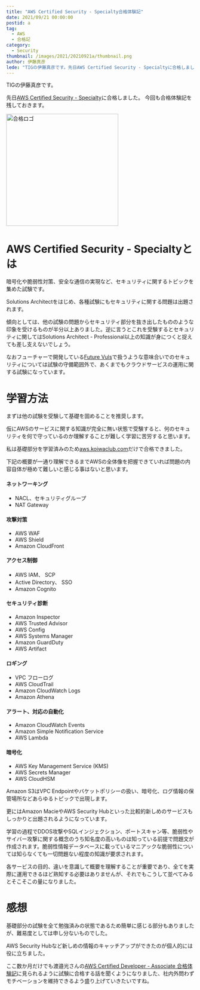 ```yaml
---
title: "AWS Certified Security - Specialty合格体験記"
date: 2021/09/21 00:00:00
postid: a
tag:
  - AWS
  - 合格記
category:
  - Security
thumbnail: /images/2021/20210921a/thumbnail.png
author: 伊藤真彦
lede: "TIGの伊藤真彦です。先日AWS Certified Security - Specialtyに合格しました。今回も合格体験記を残しておきます。"
---
```

TIGの伊藤真彦です。

先日[AWS Certified Security - Specialty](https://aws.amazon.com/jp/certification/certified-security-specialty/?ch=sec&sec=rmg&d=1)に合格しました。
今回も合格体験記を残しておきます。

<img src="/images/2021/20210921a/image.png" alt="合格ロゴ" width="300" height="300" loading="lazy">

# AWS Certified Security - Specialtyとは

暗号化や脆弱性対策、安全な通信の実現など、セキュリティに関するトピックを集めた試験です。

Solutions Architectをはじめ、各種試験にもセキュリティに関する問題は出題されます。

傾向としては、他の試験の問題からセキュリティ部分を抜き出したもののような印象を受けるものが半分以上ありました。逆に言うとこれを受験するとセキュリティに関してはSolutions Architect - Professional以上の知識が身につくと捉えても差し支えないでしょう。

なおフューチャーで開発している[Future Vuls](https://vuls.biz/)で扱うような意味合いでのセキュリティについては試験の守備範囲外で、あくまでもクラウドサービスの運用に関する試験になっています。

# 学習方法

まずは他の試験を受験して基礎を固めることを推奨します。

仮にAWSのサービスに関する知識が完全に無い状態で受験すると、何のセキュリティを何で守っているのか理解することが難しく学習に苦労すると思います。

私は基礎部分を学習済みのため[aws.koiwaclub.com](https://aws.koiwaclub.com/)だけで合格できました。

下記の概要が一通り理解できるまでAWSの全体像を把握できていれば問題の内容自体が極めて難しいと感じる事はないと思います。

#### ネットワーキング

* NACL、セキュリティグループ
* NAT Gateway

#### 攻撃対策

* AWS WAF
* AWS Shield
* Amazon CloudFront

#### アクセス制御

* AWS IAM、 SCP
* Active Directory、 SSO
* Amazon Cognito

#### セキュリティ診断

* Amazon Inspector
* AWS Trusted Advisor
* AWS Config
* AWS Systems Manager
* Amazon GuardDuty
* AWS Artifact

#### ロギング

* VPC フローログ
* AWS CloudTrail
* Amazon CloudWatch Logs
* Amazon Athena

#### アラート、対応の自動化

* Amazon CloudWatch Events
* Amazon Simple Notification Service
* AWS Lambda

#### 暗号化

* AWS Key Management Service (KMS)
* AWS Secrets Manager
* AWS CloudHSM

Amazon S3はVPC Endpointやバケットポリシーの扱い、暗号化、ログ情報の保管場所などあらゆるトピックで出現します。

更にはAmazon MacieやAWS Security Hubといった比較的新しめのサービスもしっかりと出題されるようになっています。

学習の過程でDDOS攻撃やSQLインジェクション、ポートスキャン等、脆弱性やサイバー攻撃に関する概念のうち知名度の高いものは知っている前提で問題文が作成されます。脆弱性情報データベースに載っているマニアックな脆弱性については知らなくても一切問題ない程度の知識が要求されます。

各サービスの目的、違いを意識して概要を理解することが重要であり、全てを実際に運用できるほど熟知する必要はありませんが、それでもこうして並べてみるとそこそこの量になりました。

# 感想

基礎部分の試験を全て勉強済みの状態であるため簡単に感じる部分もありましたが、難易度としては申し分ないものでした。

AWS Security Hubなど新しめの情報のキャッチアップができたのが個人的には役に立ちました。

ここ数か月だけでも渡邉光さんの[AWS Certified Developer - Associate 合格体験記](/articles/20210906a/)に見られるように試験に合格する話を聞くようになりました、社内外問わずモチベーションを維持できるよう盛り上げていきたいですね。
